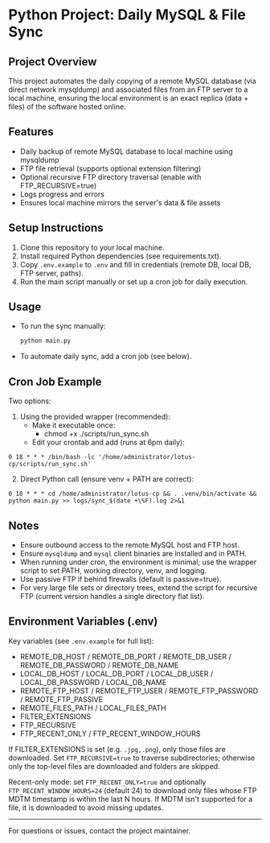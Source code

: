 # Python Project: Daily MySQL & File Sync

## Project Overview
This project automates the daily copying of a remote MySQL database (via direct network mysqldump) and associated files from an FTP server to a local machine, ensuring the local environment is an exact replica (data + files) of the software hosted online.

## Features
- Daily backup of remote MySQL database to local machine using mysqldump
- FTP file retrieval (supports optional extension filtering)
 - Optional recursive FTP directory traversal (enable with FTP_RECURSIVE=true)
- Logs progress and errors
- Ensures local machine mirrors the server's data & file assets

## Setup Instructions
1. Clone this repository to your local machine.
2. Install required Python dependencies (see requirements.txt).
3. Copy `.env.example` to `.env` and fill in credentials (remote DB, local DB, FTP server, paths).
4. Run the main script manually or set up a cron job for daily execution.

## Usage
- To run the sync manually:
  ```bash
  python main.py
  ```
- To automate daily sync, add a cron job (see below).

## Cron Job Example
Two options:

1) Using the provided wrapper (recommended):
   - Make it executable once:
     - chmod +x ./scripts/run_sync.sh
   - Edit your crontab and add (runs at 6pm daily):
```
0 18 * * * /bin/bash -lc '/home/administrator/lotus-cp/scripts/run_sync.sh'
```

2) Direct Python call (ensure venv + PATH are correct):
```
0 18 * * * cd /home/administrator/lotus-cp && . .venv/bin/activate && python main.py >> logs/sync_$(date +\%F).log 2>&1
```

## Notes
- Ensure outbound access to the remote MySQL host and FTP host.
- Ensure `mysqldump` and `mysql` client binaries are installed and in PATH.
- When running under cron, the environment is minimal; use the wrapper script to set PATH, working directory, venv, and logging.
- Use passive FTP if behind firewalls (default is passive=true).
- For very large file sets or directory trees, extend the script for recursive FTP (current version handles a single directory flat list).

## Environment Variables (.env)
Key variables (see `.env.example` for full list):
- REMOTE_DB_HOST / REMOTE_DB_PORT / REMOTE_DB_USER / REMOTE_DB_PASSWORD / REMOTE_DB_NAME
- LOCAL_DB_HOST / LOCAL_DB_PORT / LOCAL_DB_USER / LOCAL_DB_PASSWORD / LOCAL_DB_NAME
- REMOTE_FTP_HOST / REMOTE_FTP_USER / REMOTE_FTP_PASSWORD / REMOTE_FTP_PASSIVE
- REMOTE_FILES_PATH / LOCAL_FILES_PATH
- FILTER_EXTENSIONS
 - FTP_RECURSIVE
 - FTP_RECENT_ONLY / FTP_RECENT_WINDOW_HOURS

If FILTER_EXTENSIONS is set (e.g. `.jpg,.png`), only those files are downloaded. Set `FTP_RECURSIVE=true` to traverse subdirectories; otherwise only the top-level files are downloaded and folders are skipped.

Recent-only mode: set `FTP_RECENT_ONLY=true` and optionally `FTP_RECENT_WINDOW_HOURS=24` (default 24) to download only files whose FTP MDTM timestamp is within the last N hours. If MDTM isn't supported for a file, it is downloaded to avoid missing updates.

---

For questions or issues, contact the project maintainer.
